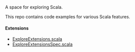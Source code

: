 A space for exploring Scala.

This repo contains code examples for various Scala features.

#### Extensions   
 - [ExploreExtensions.scala](https://github.com/rebekah/scala-3-play/blob/main/src/main/scala/ExploreExtensions.scala)  
 - [ExploreExtensionsSpec.scala](https://github.com/rebekah/scala-3-play/blob/main/src/test/scala/ExploreExtensionsSpec.scala)
 
